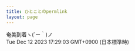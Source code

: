 ```yaml
---
title: ひとことのpermlink
layout: page
---
```

<div class="box" dt="1702369743059">
  奄美到着ヽ(´ー｀)ノ
  <div class="content is-small">Tue Dec 12 2023 17:29:03 GMT+0900 (日本標準時)</div>
</div>